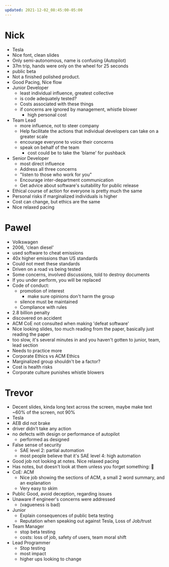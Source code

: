 ```yaml
---
updated: 2021-12-02_08:45:00-05:00
---
```

# Nick
* Tesla
* Nice font, clean slides
* Only semi-autonomous, name is confusing (Autopilot)
* 37m trip, hands were only on the wheel for 25 seconds
* public beta
* Not a finished polished product. 
* Good Pacing, Nice flow
* Junior Developer
	* least individual influence, greatest collective
	* is code adequately tested?
	* Costs associated with these things
	* if concerns are ignored by management, whistle blower
		* high personal cost
* Team Lead
	* more influence, not to steer company
	* Help facilitate the actions that individual developers can take on a greater scale
	* encourage everyone to voice their concerns
	* speak on behalf of the team
		* cost could be to take the 'blame' for pushback
* Senior Developer
	* most direct influence
	* Address all three concerns
	* "listen to those who work for you"
	* Encourage inter-department communication
	* Get advice about software's suitability for public release
* Ethical course of action for everyone is pretty much the same
* Personal risks if marginalized individuals is higher
* Cost can change, but ethics are the same
* Nice relaxed pacing

# Pawel
* Volkswagen
* 2006, 'clean diesel'
* used software to cheat emissions
* 40x higher emissions than US standards
* Could not meet these standards
* Driven on a road vs being tested
* Some concerns, involved discussions, told to destroy documents
* If you under perform, you will be replaced
* Code of conduct:
	* promotion of interest
		* make sure opinions don't harm the group
	* silence must be maintained
	* Compliance with rules
* 2.8 billion penalty
* discovered on accident
* ACM CoE not consulted when making 'defeat software'
* Nice looking slides, too much reading from the paper, basically just reading the paper
* too slow, it's several minutes in and you haven't gotten to junior, team, lead section
* Needs to practice more
* Corporate Ethics vs ACM Ethics
* Marginalized group shouldn't be a factor?
* Cost is health risks
* Corporate culture punishes whistle blowers 


# Trevor
* Decent slides, kinda long text across the screen, maybe make text ~60% of the screen, not 90%
* Tesla
* AEB did not brake
* driver didn't take any action
* no defects with design or performance of autopilot
	* performed as designed
* False sense of security
	* SAE level 2: partial automation
	* most people believe that it's SAE level 4: high automation
* Good job not looking at notes. Nice relaxed pacing
* Has notes, but doesn't look at them unless you forget something: 💯
* CoE: ACM
	* Nice job showing the sections of ACM, a small 2 word summary, and an explanation
	* Very easy to skim
* Public Good, avoid deception, regarding issues
* Unaware if engineer's concerns were addressed
	* (vagueness is bad)
* Junior
	* Explain consequences of public beta testing
	* Reputation when speaking out against Tesla, Loss of Job/trust
* Team Manager
	* stop beta testing
	* costs: loss of job, safety of users, team moral shift
* Lead Programmer
	* Stop testing
	* most impact
	* higher ups looking to change
